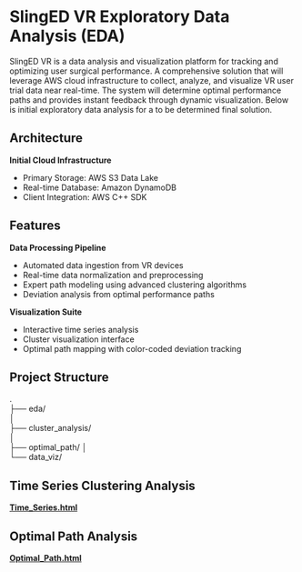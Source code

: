 # **SlingED VR Exploratory Data Analysis (EDA)**

SlingED VR is a data analysis and visualization platform for tracking and optimizing user surgical performance.
A comprehensive solution that will leverage AWS cloud infrastructure to collect, analyze, and visualize VR user trial data near real-time. 
The system will determine optimal performance paths and provides instant feedback through dynamic visualization.
Below is initial exploratory data analysis for a to be determined final solution.

## Architecture

**Initial Cloud Infrastructure**
- Primary Storage: AWS S3 Data Lake
- Real-time Database: Amazon DynamoDB
- Client Integration: AWS C++ SDK

## Features

**Data Processing Pipeline**
- Automated data ingestion from VR devices
- Real-time data normalization and preprocessing
- Expert path modeling using advanced clustering algorithms
- Deviation analysis from optimal performance paths

**Visualization Suite**
- Interactive time series analysis
- Cluster visualization interface
- Optimal path mapping with color-coded deviation tracking

## Project Structure
.  
├── eda/  
│   
├── cluster_analysis/  
│   
├── optimal_path/
│   
└── data_viz/  


## Time Series Clustering Analysis
[**Time_Series.html**](https://plotly-demo.s3.us-east-1.amazonaws.com/time_series.html)

## Optimal Path Analysis
[**Optimal_Path.html**](https://plotly-demo.s3.us-east-1.amazonaws.com/optimal_path.html)